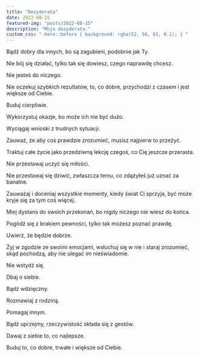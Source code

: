 ```yaml
---
title: "Dezyderata"
date: 2022-08-15
featured-img: "posts/2022-08-15"
description: "Moja dezyderata."
custom_css: ".hero::before { background: rgba(52, 56, 81, 0.1); } "
---
```


Bądź dobry dla innych, bo są zagubieni, podobnie jak Ty.

Nie bój się działać, tylko tak się dowiesz, czego naprawdę chcesz.

Nie jesteś do niczego.

Nie oczekuj szybkich rezultatów, to, co dobre, przychodzi z czasem i jest większe od Ciebie.

Buduj cierpliwie.

Wykorzystuj okazje, bo może ich nie być dużo.

Wyciągaj wnioski z trudnych sytuacji.

Zauważ, że aby coś prawdzie zrozumieć, musisz najpierw to przeżyć.

Traktuj całe życie jako przedziwną lekcję czegoś, co Cię jeszcze przerasta.

Nie przestawaj uczyć się miłości.

Nie przestawaj się dziwić, zwłaszcza temu, co zdążyłeś już uznać za banalne.

Zauważaj i doceniaj wszystkie momenty, kiedy świat Ci sprzyja, być może kryje się za tym coś więcej.

Miej dystans do swoich przekonań, bo nigdy niczego nie wiesz do końca.

Pogódź się z brakiem pewności, tylko tak możesz poznać prawdę.

Uwierz, że będzie dobrze.

Żyj w zgodzie ze swoimi emocjami, wsłuchuj się w nie i staraj zrozumieć, skąd pochodzą, aby nie ulegać im nieświadomie.

Nie wstydź się.

Dbaj o siebie.

Bądź wdzięczny. 

Rozmawiaj z rodziną.

Pomagaj innym.

Bądź uprzejmy, rzeczywistość składa się z gestów.

Dawaj z siebie to, co najlepsze. 

Buduj to, co dobre, trwałe i większe od Ciebie.

<br>
<br>